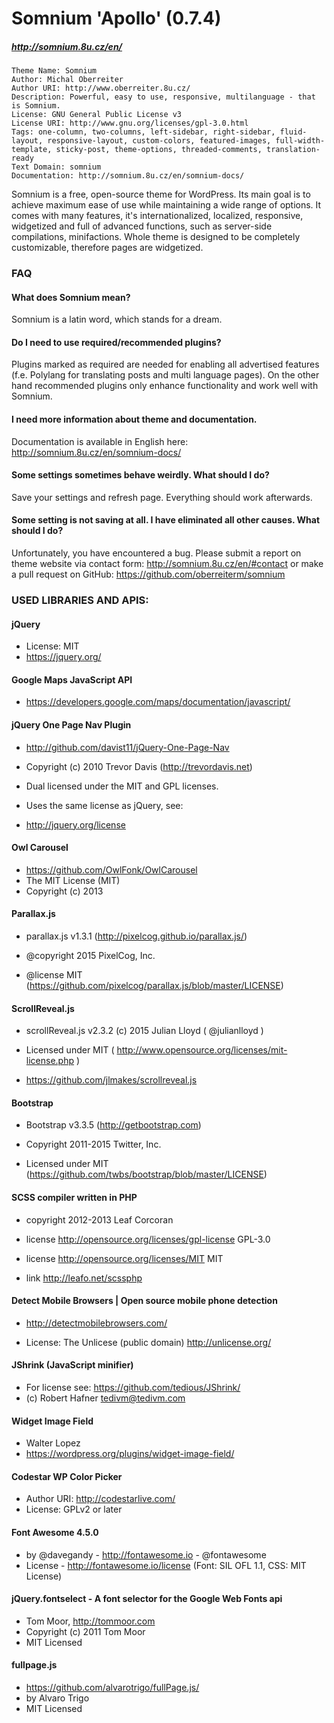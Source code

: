 # Somnium 'Apollo' (0.7.4)
##### http://somnium.8u.cz/en/
```
Theme Name: Somnium 
Author: Michal Oberreiter
Author URI: http://www.oberreiter.8u.cz/
Description: Powerful, easy to use, responsive, multilanguage - that is Somnium.
License: GNU General Public License v3
License URI: http://www.gnu.org/licenses/gpl-3.0.html
Tags: one-column, two-columns, left-sidebar, right-sidebar, fluid-layout, responsive-layout, custom-colors, featured-images, full-width-template, sticky-post, theme-options, threaded-comments, translation-ready
Text Domain: somnium
Documentation: http://somnium.8u.cz/en/somnium-docs/
```

Somnium  is a free, open-source theme for WordPress. Its main goal is to achieve maximum ease of use while maintaining a wide range of options. It comes with many features, it's internationalized, localized, responsive, widgetized and full of advanced functions, such as server-side compilations, minifactions.
Whole theme is designed to be completely customizable, therefore pages are widgetized.


### FAQ

#### What does Somnium mean?

Somnium is a latin word, which stands for a dream.

#### Do I need to use required/recommended plugins?

Plugins marked as required are needed for enabling all advertised features (f.e. Polylang for translating posts and multi language pages). On the other hand recommended plugins only enhance functionality and work well with Somnium.

#### I need more information about theme and documentation.

Documentation is available in English here: http://somnium.8u.cz/en/somnium-docs/

#### Some settings sometimes behave weirdly. What should I do?

Save your settings and refresh page. Everything should work afterwards.

#### Some setting is not saving at all. I have eliminated all other causes. What should I do?

Unfortunately, you have encountered a bug. Please submit a report on theme website via contact form: http://somnium.8u.cz/en/#contact or make a pull request on GitHub: https://github.com/oberreiterm/somnium



### USED LIBRARIES AND APIS:

#### jQuery

* License: MIT
* https://jquery.org/

#### Google Maps JavaScript API

* https://developers.google.com/maps/documentation/javascript/

#### jQuery One Page Nav Plugin
 

* http://github.com/davist11/jQuery-One-Page-Nav
 
* Copyright (c) 2010 Trevor Davis (http://trevordavis.net)
 
* Dual licensed under the MIT and GPL licenses.
 
* Uses the same license as jQuery, see:
 
* http://jquery.org/license

#### Owl Carousel

* https://github.com/OwlFonk/OwlCarousel
* The MIT License (MIT)
* Copyright (c) 2013

#### Parallax.js

* parallax.js v1.3.1 (http://pixelcog.github.io/parallax.js/)
 
* @copyright 2015 PixelCog, Inc.
 
* @license MIT (https://github.com/pixelcog/parallax.js/blob/master/LICENSE)

#### ScrollReveal.js

* scrollReveal.js v2.3.2 (c) 2015 Julian Lloyd ( @julianlloyd )
   
* Licensed under MIT ( http://www.opensource.org/licenses/mit-license.php )
* https://github.com/jlmakes/scrollreveal.js

#### Bootstrap

* Bootstrap v3.3.5 (http://getbootstrap.com)
 
* Copyright 2011-2015 Twitter, Inc.
 
* Licensed under MIT (https://github.com/twbs/bootstrap/blob/master/LICENSE)

#### SCSS compiler written in PHP
 
* copyright 2012-2013 Leaf Corcoran
  
* license http://opensource.org/licenses/gpl-license GPL-3.0
 
* license http://opensource.org/licenses/MIT MIT
* link http://leafo.net/scssphp
 


#### Detect Mobile Browsers | Open source mobile phone detection

* http://detectmobilebrowsers.com/

* License: The Unlicese (public domain) http://unlicense.org/


#### JShrink (JavaScript minifier)

* For license see: https://github.com/tedious/JShrink/
* (c) Robert Hafner <tedivm@tedivm.com>

#### Widget Image Field

* Walter Lopez 
* https://wordpress.org/plugins/widget-image-field/

#### Codestar WP Color Picker

 * Author URI: http://codestarlive.com/
 * License: GPLv2 or later
 
#### Font Awesome 4.5.0 

* by @davegandy - http://fontawesome.io - @fontawesome
*  License - http://fontawesome.io/license (Font: SIL OFL 1.1, CSS: MIT License)

#### jQuery.fontselect - A font selector for the Google Web Fonts api

* Tom Moor, http://tommoor.com
* Copyright (c) 2011 Tom Moor
* MIT Licensed

#### fullpage.js
* https://github.com/alvarotrigo/fullPage.js/
* by Alvaro Trigo
* MIT Licensed

